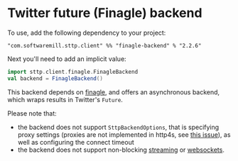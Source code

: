 # Twitter future (Finagle) backend

To use, add the following dependency to your project:

```
"com.softwaremill.sttp.client" %% "finagle-backend" % "2.2.6"
```

Next you'll need to add an implicit value:

```scala
import sttp.client.finagle.FinagleBackend
val backend = FinagleBackend()
```

This backend depends on [finagle](https://twitter.github.io/finagle/), and offers an asynchronous backend, which wraps results in Twitter's `Future`.

Please note that: 

* the backend does not support `SttpBackendOptions`, that is specifying proxy settings (proxies are not implemented in http4s, see [this issue](https://github.com/http4s/http4s/issues/251)), as well as configuring the connect timeout 
* the backend does not support non-blocking [streaming](../requests/streaming.md) or [websockets](../websockets.md).
